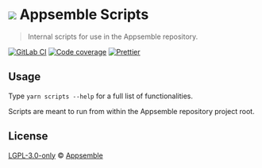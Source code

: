 # ![](https://gitlab.com/appsemble/appsemble/-/raw/0.20.27/config/assets/logo.svg) Appsemble Scripts

> Internal scripts for use in the Appsemble repository.

[![GitLab CI](https://gitlab.com/appsemble/appsemble/badges/0.20.27/pipeline.svg)](https://gitlab.com/appsemble/appsemble/-/releases/0.20.27)
[![Code coverage](https://codecov.io/gl/appsemble/appsemble/branch/0.20.27/graph/badge.svg)](https://codecov.io/gl/appsemble/appsemble)
[![Prettier](https://img.shields.io/badge/code_style-prettier-ff69b4.svg)](https://prettier.io)

## Usage

Type `yarn scripts --help` for a full list of functionalities.

Scripts are meant to run from within the Appsemble repository project root.

## License

[LGPL-3.0-only](https://gitlab.com/appsemble/appsemble/-/blob/0.20.27/LICENSE.md) ©
[Appsemble](https://appsemble.com)
